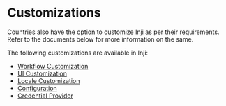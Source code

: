 # Customizations

Countries also have the option to customize Inji as per their requirements. Refer to the documents below for more information on the same.

The following customizations are available in Inji:

* [Workflow Customization](https://docs.mosip.io/inji/customization-overview/workflow-customization)
* [UI Customization](https://docs.mosip.io/inji/customization-overview/ui-customization)
* [Locale Customization](https://docs.mosip.io/inji/customization-overview/locale-customization)
* [Configuration](https://docs.mosip.io/inji/customization-overview/configuration)
* [Credential Provider](https://docs.mosip.io/inji/customization-overview/credential\_providers)
